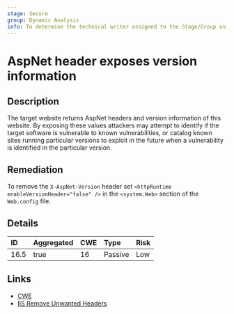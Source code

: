 ```yaml
---
stage: Secure
group: Dynamic Analysis
info: To determine the technical writer assigned to the Stage/Group associated with this page, see https://about.gitlab.com/handbook/engineering/ux/technical-writing/#assignments
---
```


# AspNet header exposes version information

## Description

The target website returns AspNet headers and version information of this website. By
exposing these values attackers may attempt to identify if the target software is vulnerable to known
vulnerabilities, or catalog known sites running particular versions to exploit in the future when a
vulnerability is identified in the particular version.

## Remediation

To remove the `X-AspNet-Version` header set `<httpRuntime enableVersionHeader="false" />` in the `<system.Web>`
section of the `Web.config` file.

## Details

| ID | Aggregated | CWE | Type | Risk |
|:---|:--------|:--------|:--------|:--------|
| 16.5 | true | 16 | Passive | Low |

## Links

- [CWE](https://cwe.mitre.org/data/definitions/16.html)
- [IIS Remove Unwanted Headers](https://techcommunity.microsoft.com/t5/iis-support-blog/remove-unwanted-http-response-headers/ba-p/369710)
